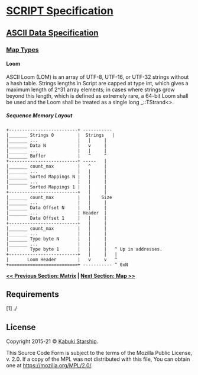# [SCRIPT Specification](../../)

## [ASCII Data Specification](../)

### [Map Types](./)

#### Loom

ASCII Loom (LOM) is an array of UTF-8, UTF-16, or UTF-32 strings without a hash table. Strings lengths in Script are capped at type int, which gives a maximum length of 2^31 array elements; in cases where strings grow beyond this length, which is defined as extremely rare, a 64-bit Loom shall be used and the Loom shall be treated as a single long _::TStrand<>.

##### Sequence Memory Layout

```AsciiArt
+--------------------------+ -----------
|_______ Strings 0         |  Strings   |
|_______ ...               |   |     |
|_______ Data N            |   v     |
|_______ ...               |   |     |
|_______ Buffer            |   ^     ^
+--------------------------+ -----   |
|_______ count_max         |   ^     |
|_______ ...               |   |     |
|_______ Sorted Mappings N |   |     |
|_______ ...               |   |     |
|        Sorted Mappings 1 |   |     |
+--------------------------+   |     |
|_______ count_max         |   |    Size
|_______ ...               |   |     |
|_______ Data Offset N     |   |     |
|_______ ...               | Header  |
|        Data Offset 1     |   |     |
+--------------------------+   |     |
|_______ count_max         |   |     |
|_______ ...               |   |     |
|_______ Type byte N       |   |     |
|_______ ...               |   |     |
|        Type byte 1       |   |     |   ^ Up in addresses.
+--------------------------+   |     |   |
|       Loom Header        |   v     v   ^
+==========================+ ----------- ^ 0xN
```

**[<< Previous Section: Matrix](Matrix.md) | [Next Section: Map >>](Map.md)**

## Requirements

[1] ./

## License

Copyright 2015-21 © [Kabuki Starship](https://kabukistarship.com).

This Source Code Form is subject to the terms of the Mozilla Public License, v. 2.0. If a copy of the MPL was not distributed with this file, You can obtain one at <https://mozilla.org/MPL/2.0/>.
